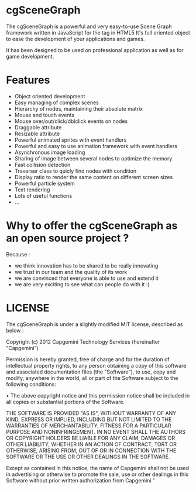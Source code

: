cgSceneGraph
============

The cgSceneGraph is a powerful and very easy-to-use Scene Graph framework written in JavaScript for the <canvas> tag in HTML5
It's full oriented object to ease the development of your applications and games.

It has been designed to be used on professional application as well as for game development.

Features
========
* Object oriented development
* Easy managing of complex scenes
* Hierarchy of nodes, maintaining their absolute matrix
* Mouse and touch events
* Mouse over/out/click/dblclick events on nodes
* Draggable attribute
* Resizable attribute
* Powerful animated sprites with event handlers
* Powerful and easy to use animation framework with event handlers
* Asynchronous image loading
* Sharing of image between several nodes to optimize the memory
* Fast collision detection
* Traverser class to quicly find nodes with condition
* Display ratio to render the same content on different screen sizes
* Powerful particle system
* Text rendering
* Lots of useful functions
* ...

Why to offer the cgSceneGraph as an open source project ?
=========================================================
Because :
* we think innovation has to be shared to be really innovating
* we trust in our team and the quality of its work
* we are convinced that everyone is able to use and extend it
* we are very exciting to see what can people do with it :)

LICENSE
=======
The cgSceneGraph is under a slightly modified MIT license, described as below :

Copyright (c) 2012  Capgemini Technology Services (hereinafter “Capgemini”)

Permission is hereby granted, free of charge and for the duration of intellectual property rights, to any person obtaining a copy of this software and associated documentation files (the "Software"), to use, copy and modify, anywhere in the world, all or part of the Software subject to the following conditions:

•  The above copyright notice and this permission notice shall be included in all copies or substantial portions of the Software.

THE SOFTWARE IS PROVIDED "AS IS", WITHOUT WARRANTY OF ANY KIND, EXPRESS OR IMPLIED, INCLUDING BUT NOT LIMITED TO THE WARRANTIES OF MERCHANTABILITY, FITNESS FOR A PARTICULAR PURPOSE AND NONINFRINGEMENT. IN NO EVENT SHALL THE AUTHORS OR COPYRIGHT HOLDERS BE LIABLE FOR ANY CLAIM, DAMAGES OR OTHER LIABILITY, WHETHER IN AN ACTION OF CONTRACT, TORT OR OTHERWISE, ARISING FROM, OUT OF OR IN CONNECTION WITH THE SOFTWARE OR THE USE OR OTHER DEALINGS IN THE SOFTWARE.

Except as contained in this notice, the name of Capgemini shall not be used in advertising or otherwise to promote the sale, use or other dealings in this Software without prior written authorization from Capgemini.”
